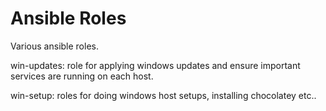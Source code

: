 # Ansible Roles
Various ansible roles.

win-updates: role for applying windows updates and ensure important services are running on each host.

win-setup: roles for doing windows host setups, installing chocolatey etc..